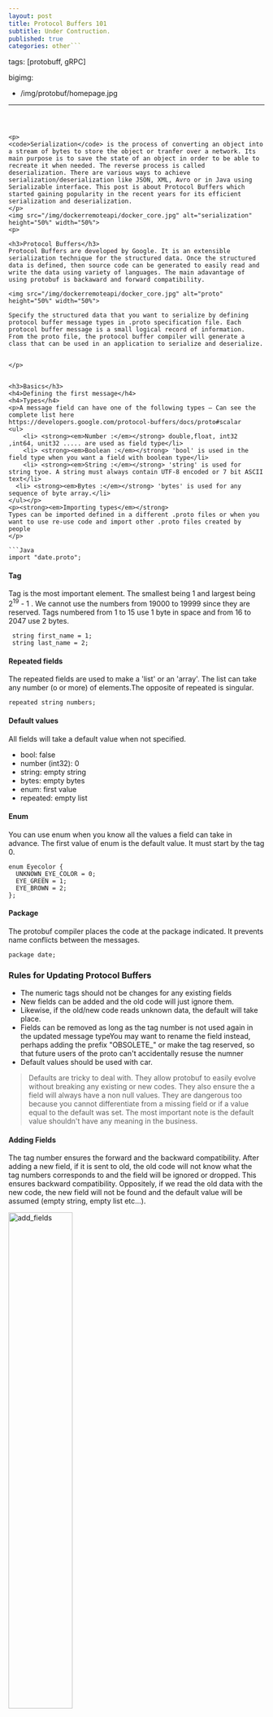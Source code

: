 ```yaml
---
layout: post
title: Protocol Buffers 101
subtitle: Under Contruction.
published: true
categories: other```
```
tags: [protobuff, gRPC]

bigimg:
  - /img/protobuf/homepage.jpg

---
```



<p>
<code>Serialization</code> is the process of converting an object into a stream of bytes to store the object or tranfer over a network. Its main purpose is to save the state of an object in order to be able to recreate it when needed. The reverse process is called deserialization. There are various ways to achieve serialization/deserialization like JSON, XML, Avro or in Java using Serializable interface. This post is about Protocol Buffers which started gaining popularity in the recent years for its efficient serialization and deserialization.
</p>
<img src="/img/dockerremoteapi/docker_core.jpg" alt="serialization" height="50%" width="50%">
<p>

<h3>Protocol Buffers</h3>
Protocol Buffers are developed by Google. It is an extensible serialization technique for the structured data. Once the structured data is defined, then source code can be generated to easily read and write the data using variety of languages. The main adavantage of using protobuf is backaward and forward compatibility.

<img src="/img/dockerremoteapi/docker_core.jpg" alt="proto" height="50%" width="50%">

Specify the structured data that you want to serialize by defining protocol buffer message types in .proto specification file. Each protocol buffer message is a small logical record of information.
From the proto file, the protocol buffer compiler will generate a class that can be used in an application to serialize and deserialize.


</p>


<h3>Basics</h3>
<h4>Defining the first message</h4>
<h4>Types</h4>
<p>A message field can have one of the following types – Can see the complete list here
https://developers.google.com/protocol-buffers/docs/proto#scalar
<ul>
	<li> <strong><em>Number :</em></strong> double,float, int32 ,int64, unit32 ..... are used as field type</li>
	<li> <strong><em>Boolean :</em></strong> 'bool' is used in the field type when you want a field with boolean type</li>
	<li> <strong><em>String :</em></strong> 'string' is used for string tyoe. A string must always contain UTF-8 encoded or 7 bit ASCII text</li>
  <li> <strong><em>Bytes :</em></strong> 'bytes' is used for any sequence of byte array.</li>
</ul></p>
<p><strong><em>Importing types</em></strong>
Types can be imported defined in a different .proto files or when you want to use re-use code and import other .proto files created by people
</p>

```Java
import "date.proto";
```

<h4>Tag</h4>
<p>Tag is the most important element. The smallest being 1 and largest being 2<sup>19</sup> - 1 .
We cannot use the numbers from 19000 to 19999 since they are reserved. Tags numbered from 1 to 15 use 1 byte in space and from 16 to 2047 use 2 bytes.</p>

```
 string first_name = 1;
 string last_name = 2;
```
<h4>Repeated fields</h4>
<p>The repeated fields are used to  make a 'list' or an 'array'. The list can take any number (o or more) of elements.The opposite of repeated is singular.</p>

```
repeated string numbers;
```
<h4>Default values</h4>
<p>All fields will take a default value when not specified.
<ul>
	<li>bool: false</li>
	<li>number (int32): 0</li>
  <li>string: empty string</li>
  <li>bytes: empty bytes</li>
  <li>enum: first value</li>
  <li>repeated: empty list</li>
</ul>
</p>

</p>
<h4>Enum</h4>
<p>You can use enum when you know all the values a field can take in advance. The first value of enum is the default value. It must start by the tag 0.
</p>

```
enum Eyecolor {
  UNKNOWN_EYE_COLOR = 0;
  EYE_GREEN = 1;
  EYE_BROWN = 2;
};
```

<h4>Package</h4>
<p>The protobuf compiler places the code at the package indicated. It prevents name conflicts between the messages.
</p>

```
package date;
```


<h3>Rules for Updating Protocol Buffers</h3>
<ul>
	<li>The numeric tags should not be changes for any existing fields</li>
	<li>New fields can be added and the old code will just ignore them.</li>
  <li>Likewise, if the old/new code reads unknown data, the default will take place.</li>
  <li>Fields can be removed as long as the tag number is not used again in the
  updated message typeYou may want to rename the field instead,
  perhaps adding the prefix "OBSOLETE_" or make the tag reserved, so that
  future users of the proto can't accidentally resuse the numner</li>
  <li>Default values should be used with car. </li>
</ul>

> Defaults are tricky to deal with. They allow protobuf to easily evolve without breaking any existing or new codes. They also ensure the a field will always have a non null values.  They are dangerous too because you cannot differentiate from a missing field or if a value equal to the default was set. The most important note is
the default value shouldn't have any meaning in the business.

<h4>Adding Fields</h4>
<p>The tag number ensures the forward and the backward compatibility. After adding a new field,
if it is sent to old, the old code will not know what the tag numbers corresponds to and the field will be ignored or dropped. This ensures backward compatibility. Oppositely, if we read the old data with the new code, the new field will not be found and the default value will be assumed (empty string, empty list etc...).
</p>
<img src="/img/dockerremoteapi/docker_core.jpg" alt="add_fields" height="50%" width="50%">

<h4>Renaming Fields</h4>
<p>The field names can be changed freely. The tag number is the most important in protobuf.
</p>

<img src="/img/dockerremoteapi/docker_core.jpg" alt="rename_field" height="50%" width="50%">

<h4>Removing Fields</h4>
<p>A field can be removed when it is not required anymore. If the old code doesn't find the field anymore, the default will be used. Oppositely, if we read the old data with the new code, the deleted dield will be just be dropped.
</p>
<strong><em>Removing Fields: Reserved Tags</em></strong>
<p>When removing a field, you should always reserve the tag and the name. This prevents the tag to be
re-used. This is necessary to prevent conflcits in the codebase</p>

<p>The alternatives is that insteas of removing a field it can be renamed to OBSOLETE_field_name. The downsode is that you may have to populate that field while your client gets upgraded to use the newer field that replaces it (which has a new tag).
</p>
<h4>Reserved Keywords</h4>
<p>Tags and field names are reserved to prevent new fields from re using the tags. Tags and field names
can't be mixed in the same reserved statment.</p>


```
message Student{
  reserved 2, 5 , 10 to 12;
  reserved "name" , "mail";
}
```
> Do not remove any reserved tags ever.

<h3>Advanced Types</h3>
<p>
</p>
<h4>Oneof</h4>
<p>
</p>
<h4>Maps</h4>
<p>
</p>
<h4>Timestamp</h4>
<p>
</p>
<h4>Duration</h4>
<p>
</p>
<h3>Example</h3>
<p>
</p>
<h4>Defining the Protocol Buffers</h4>
<p>
</p>
<h4>Compiling the Protocol Buffers</h4>
<p>
</p>

<p>
I have used the following references and sometimes used the same explanation. Do check the following resources for more understanding.

	<ul>
      <li><a href="https://developers.google.com/protocol-buffers/docs/overview">Offical Google's Protocol Buffer documentation</a></li>
      <li><a href="https://github.com/lazarofl/protocvsjsoncomparison"> Proto vs JSON comparison</a></li>
  </ul>
</p>

<p>If you have any question or feedback, please do reach out to me by commenting below.</p>
